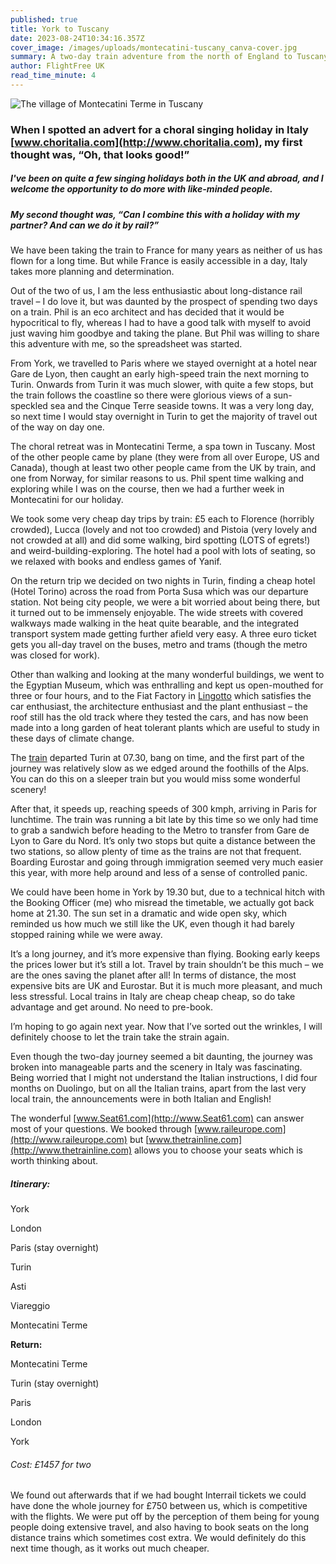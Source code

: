 ```yaml
---
published: true
title: York to Tuscany
date: 2023-08-24T10:34:16.357Z
cover_image: /images/uploads/montecatini-tuscany_canva-cover.jpg
summary: A two-day train adventure from the north of England to Tuscany
author: FlightFree UK
read_time_minute: 4
---
```

![](/images/uploads/montecatini-tuscany_canva-body.jpg "The village of Montecatini Terme in Tuscany")

### When I spotted an advert for a choral singing holiday in Italy [www.choritalia.com](http://www.choritalia.com), my first thought was, “Oh, that looks good!” 

##### I've been on quite a few singing holidays both in the UK and abroad, and I welcome the opportunity to do more with like-minded people. 

##### My second thought was, “Can I combine this with a holiday with my partner? And can we do it by rail?” 

We have been taking the train to France for many years as neither of us has flown for a long time. But while France is easily accessible in a day, Italy takes more planning and determination. 

Out of the two of us, I am the less enthusiastic about long-distance rail travel – I do love it, but was daunted by the prospect of spending two days on a train. Phil is an eco architect and has decided that it would be hypocritical to fly, whereas I had to have a good talk with myself to avoid just waving him goodbye and taking the plane. But Phil was willing to share this adventure with me, so the spreadsheet was started.

From York, we travelled to Paris where we stayed overnight at a hotel near Gare de Lyon, then caught an early high-speed train the next morning to Turin. Onwards from Turin it was much slower, with quite a few stops, but the train follows the coastline so there were glorious views of a sun-speckled sea and the Cinque Terre seaside towns. It was a very long day, so next time I would stay overnight in Turin to get the majority of travel out of the way on day one.

The choral retreat was in Montecatini Terme, a spa town in Tuscany. Most of the other people came by plane (they were from all over Europe, US and Canada), though at least two other people came from the UK by train, and one from Norway, for similar reasons to us. Phil spent time walking and exploring while I was on the course, then we had a further week in Montecatini for our holiday.

We took some very cheap day trips by train: £5 each to Florence (horribly crowded), Lucca (lovely and not too crowded) and Pistoia (very lovely and not crowded at all) and did some walking, bird spotting (LOTS of egrets!) and weird-building-exploring. The hotel had a pool with lots of seating, so we relaxed with books and endless games of Yanif.

On the return trip we decided on two nights in Turin, finding a cheap hotel (Hotel Torino) across the road from Porta Susa which was our departure station. Not being city people, we were a bit worried about being there, but it turned out to be immensely enjoyable. The wide streets with covered walkways made walking in the heat quite bearable, and the integrated transport system made getting further afield very easy. A three euro ticket gets you all-day travel on the buses, metro and trams (though the metro was closed for work). 

Other than walking and looking at the many wonderful buildings, we went to the Egyptian Museum, which was enthralling and kept us open-mouthed for three or four hours, and to the Fiat Factory in [Lingotto](https://en.wikipedia.org/wiki/Lingotto) which satisfies the car enthusiast, the architecture enthusiast and the plant enthusiast – the roof still has the old track where they tested the cars, and has now been made into a long garden of heat tolerant plants which are useful to study in these days of climate change.

The [train](http://www.trenitalia.com) departed Turin at 07.30, bang on time, and the first part of the journey was relatively slow as we edged around the foothills of the Alps. You can do this on a sleeper train but you would miss some wonderful scenery! 

After that, it speeds up, reaching speeds of 300 kmph, arriving in Paris for lunchtime. The train was running a bit late by this time so we only had time to grab a sandwich before heading to the Metro to transfer from Gare de Lyon to Gare du Nord. It’s only two stops but quite a distance between the two stations, so allow plenty of time as the trains are not that frequent. Boarding Eurostar and going through immigration seemed very much easier this year, with more help around and less of a sense of controlled panic. 

We could have been home in York by 19.30 but, due to a technical hitch with the Booking Officer (me) who misread the timetable, we actually got back home at 21.30. The sun set in a dramatic and wide open sky, which reminded us how much we still like the UK, even though it had barely stopped raining while we were away.

It’s a long journey, and it’s more expensive than flying. Booking early keeps the prices lower but it’s still a lot. Travel by train shouldn’t be this much – we are the ones saving the planet after all! In terms of distance, the most expensive bits are UK and Eurostar. But it is much more pleasant, and much less stressful. Local trains in Italy are cheap cheap cheap, so do take advantage and get around. No need to pre-book.

I’m hoping to go again next year. Now that I’ve sorted out the wrinkles, I will definitely choose to let the train take the strain again.

Even though the two-day journey seemed a bit daunting, the journey was broken into manageable parts and the scenery in Italy was fascinating. Being worried that I might not understand the Italian instructions, I did four months on Duolingo, but on all the Italian trains, apart from the last very local train, the announcements were in both Italian and English!

The wonderful [www.Seat61.com](http://www.Seat61.com) can answer most of your questions. We booked through [www.raileurope.com](http://www.raileurope.com) but [www.thetrainline.com](http://www.thetrainline.com) allows you to choose your seats which is worth thinking about.

##### Itinerary:

York

London

Paris (stay overnight)

Turin

Asti

Viareggio

Montecatini Terme

**Return:**

Montecatini Terme

Turin (stay overnight)

Paris

London

York

###### Cost: £1457 for two

We found out afterwards that if we had bought Interrail tickets we could have done the whole journey for £750 between us, which is competitive with the flights. We were put off by the perception of them being for young people doing extensive travel, and also having to book seats on the long distance trains which sometimes cost extra. We would definitely do this next time though, as it works out much cheaper.